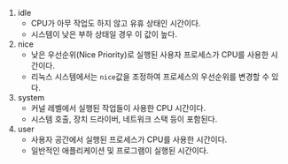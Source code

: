 1. idle
	- CPU가 아무 작업도 하지 않고 유휴 상태인 시간이다.
	- 시스템이 낮은 부하 상태일 경우 이 값이 높다.
2. nice
	- 낮은 우선순위(Nice Priority)로 실행된 사용자 프로세스가 CPU를 사용한 시간이다.
	- 리눅스 시스템에서는 `nice`값을 조정하여 프로세스의 우선순위를 변경할 수 있다.
3. system
	- 커널 레벨에서 실행된 작업들이 사용한 CPU 시간이다.
	- 시스템 호출, 장치 드라이버, 네트워크 스택 등이 포함된다.
4. user
	- 사용자 공간에서 실행된 프로세스가 CPU를 사용한 시간이다.
	- 일반적인 애플리케이션 및 프로그램이 실행된 시간이다.